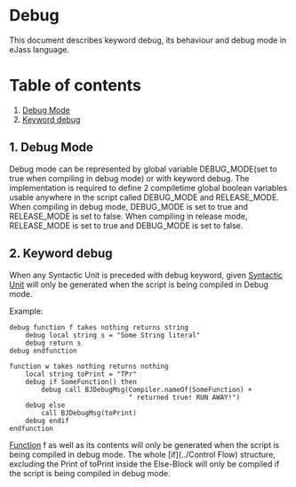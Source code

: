 # Debug
This document describes keyword debug, its behaviour and debug mode in eJass language.

# Table of contents

1. [Debug Mode](#1-debug-mode)
2. [Keyword debug](#2-keyword-debug)

## 1. Debug Mode
Debug mode can be represented by global variable DEBUG_MODE(set to true when compiling in debug mode) or with keyword debug.
The implementation is required to define 2 compiletime global boolean variables usable anywhere in the script called DEBUG_MODE and RELEASE_MODE. When compiling in debug mode, DEBUG_MODE is set to true and RELEASE_MODE is set to false. When compiling in release mode, RELEASE_MODE is set to true and DEBUG_MODE is set to false.

## 2. Keyword debug
When any Syntactic Unit is preceded with debug keyword, given [Syntactic Unit](../Basics#11-syntactic-unit) will only be generated when the script is being compiled in Debug mode.

Example:
```Jass
debug function f takes nothing returns string
    debug local string s = "Some String literal"
    debug return s
debug endfunction

function w takes nothing returns nothing
    local string toPrint = "TPr"
    debug if SomeFunction() then
        debug call BJDebugMsg(Compiler.nameOf(SomeFunction) + 
                              " returned true! RUN AWAY!")
    debug else
        call BJDebugMsg(toPrint)
    debug endif
endfunction
```

[Function](../Function) f as well as its contents will only be generated when the script is being compiled in debug mode.
The whole [if](../Control Flow) structure, excluding the Print of toPrint inside the Else-Block will only be compiled if the script is being compiled in debug mode.